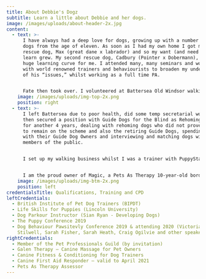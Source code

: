 ```yaml
---
title: About Debbie's Dogz
subtitle: Learn a little about Debbie and her dogs.
image: /images/uploads/about-header-2x.jpg
content:
  - text: >-
      I have always had a deep love for dogs, growing up with a number of rescue
      dogs from the age of eleven. As soon as I had my own home I got my first
      rescue dog, Max (great dane x labrador) and so my want (and need!) to
      learn grew. My second rescue dog, Cadbury (Pointer x Dobermann), was a
      huge learning curve for me. I attended many, many seminars and workshops
      with world renowned trainers and behaviourists to broaden my understanding
      of his “issues,” whilst working as a full time PA.


      Fate then took over. I volunteered at Battersea Old Windsor walking the dogs at weekends, and by chance a temporary role to help out Home Visiting evenings and weekends became available, to chat to members of the public who were interested in rehoming a dog, advising them on settling in and working with their dog to build a happy lifetime partnership (I also rehomed my third rescue dog Henry (German Shepherd Cross). After a period of time, I was then offered the role on a full time permanent basis. I gave up my PA job and jumped head first into the amazing world of rescue, rehoming, training, assessing and behaviour with the best known rescue in the UK – Battersea Dogs and Cats Home. I spent 5 very happy years there, including a promotion to Rehoming Officer based at the main London site.
    image: /images/uploads/img-top-2x.png
    position: right
  - text: >-
      I left Battersea due to poor health, did some temp secretarial work and
      then secured a position with Guide Dogs for the Blind as Rehoming Officer
      for another 4 years, dealing with rehoming dogs who did not prove suitable
      to remain on the scheme and also the retiring Guide Dogs, spending time
      with their Guide Dog Owners and interviewing and matching dogs with
      members of the public.


      I set up my walking business whilst I was a trainer with PuppyStars and also took the decision to break away and do training on my own. I have run classes but now concentrate on working with dogs and their owners on a one-to-one basis.


      I am the proud owner of Magic, a Pets As Therapy 10-year-old border collie (rescued at approximately 1 year old) and Mo, a 5-year-old Mini-Smooth Dachshund (rehomed to me at 3 years old) – who are my assessors of any new dogs joining our crew. My three cats – Peaches, Poppy and Dog – are the masters of teaching acceptable dog behaviour in their home when boarding with us!
    image: /images/uploads/img-btm-2x.png
    position: left
credentialsTitle: Qualifications, Training and CPD
leftCredentials:
  - British Institute of Pet Dog Trainers (BIPDT)
  - Life Skills for Puppies (Lincoln University)
  - Dog Parkour Instructor (Sian Ryan - Developing Dogs)
  - The Puppy Conference 2019
  - Dog Behaviour Pawsitevly Conference 2019 & attending 2020 (Victoria
    Stilwell, Sarah Fisher, Sarah Heath, Craig Ogilvie and other speakers)
rightCredentials:
  - Member of the Pet Professionals Guild (by invitation)
  - Galen Therapy – Canine Massage for Pet Owners
  - Canine Fitness & Conditioning for Dog Trainers
  - Canine First Aid Responder – valid to April 2021
  - Pets As Therapy Assessor
---
```

